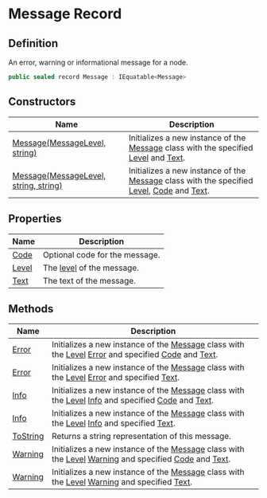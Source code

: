 # Message Record
## Definition

An error, warning or informational message for a node.

```c#
public sealed record Message : IEquatable<Message>
```

## Constructors

| Name | Description |
| ---- | ----------- |
| [Message(MessageLevel, string)](MrKWatkins.Ast.Message.-ctor.md#mrkwatkins-ast-message-ctor(mrkwatkins-ast-messagelevel-system-string)) | Initializes a new instance of the [Message](MrKWatkins.Ast.Message.md) class with the specified [Level](MrKWatkins.Ast.Message.Level.md) and [Text](MrKWatkins.Ast.Message.Text.md). |
| [Message(MessageLevel, string, string)](MrKWatkins.Ast.Message.-ctor.md#mrkwatkins-ast-message-ctor(mrkwatkins-ast-messagelevel-system-string-system-string)) | Initializes a new instance of the [Message](MrKWatkins.Ast.Message.md) class with the specified [Level](MrKWatkins.Ast.Message.Level.md), [Code](MrKWatkins.Ast.Message.Code.md) and [Text](MrKWatkins.Ast.Message.Text.md). |

## Properties

| Name | Description |
| ---- | ----------- |
| [Code](MrKWatkins.Ast.Message.Code.md) | Optional code for the message. |
| [Level](MrKWatkins.Ast.Message.Level.md) | The [level](MrKWatkins.Ast.MessageLevel.md) of the message. |
| [Text](MrKWatkins.Ast.Message.Text.md) | The text of the message. |

## Methods

| Name | Description |
| ---- | ----------- |
| [Error](MrKWatkins.Ast.Message.Error.md) | Initializes a new instance of the [Message](MrKWatkins.Ast.Message.md) class with the [Level](MrKWatkins.Ast.Message.Level.md) [Error](MrKWatkins.Ast.MessageLevel.Error.md) and specified [Code](MrKWatkins.Ast.Message.Code.md) and [Text](MrKWatkins.Ast.Message.Text.md). |
| [Error](MrKWatkins.Ast.Message.Error.md) | Initializes a new instance of the [Message](MrKWatkins.Ast.Message.md) class with the [Level](MrKWatkins.Ast.Message.Level.md) [Error](MrKWatkins.Ast.MessageLevel.Error.md) and specified [Text](MrKWatkins.Ast.Message.Text.md). |
| [Info](MrKWatkins.Ast.Message.Info.md) | Initializes a new instance of the [Message](MrKWatkins.Ast.Message.md) class with the [Level](MrKWatkins.Ast.Message.Level.md) [Info](MrKWatkins.Ast.MessageLevel.Info.md) and specified [Code](MrKWatkins.Ast.Message.Code.md) and [Text](MrKWatkins.Ast.Message.Text.md). |
| [Info](MrKWatkins.Ast.Message.Info.md) | Initializes a new instance of the [Message](MrKWatkins.Ast.Message.md) class with the [Level](MrKWatkins.Ast.Message.Level.md) [Info](MrKWatkins.Ast.MessageLevel.Info.md) and specified [Text](MrKWatkins.Ast.Message.Text.md). |
| [ToString](MrKWatkins.Ast.Message.ToString.md) | Returns a string representation of this message. |
| [Warning](MrKWatkins.Ast.Message.Warning.md) | Initializes a new instance of the [Message](MrKWatkins.Ast.Message.md) class with the [Level](MrKWatkins.Ast.Message.Level.md) [Warning](MrKWatkins.Ast.MessageLevel.Warning.md) and specified [Code](MrKWatkins.Ast.Message.Code.md) and [Text](MrKWatkins.Ast.Message.Text.md). |
| [Warning](MrKWatkins.Ast.Message.Warning.md) | Initializes a new instance of the [Message](MrKWatkins.Ast.Message.md) class with the [Level](MrKWatkins.Ast.Message.Level.md) [Warning](MrKWatkins.Ast.MessageLevel.Warning.md) and specified [Text](MrKWatkins.Ast.Message.Text.md). |

